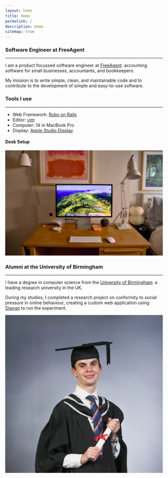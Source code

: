 ```yaml
---
layout: home
title: Home
permalink: /
description: Home
sitemap: true
---
```


### Software Engineer at FreeAgent
---

I am a product focussed software engineer at [FreeAgent](https://www.freeagent.com): 
accounting software for small businesses, accountants, and bookkeepers.

My mission is to write simple, clean, and maintainable code and to contribute to
the development of simple and easy-to-use software.

### Tools I use
---

- Web Framework: [Ruby on Rails](https://rubyonrails.org)
- Editor: [vim](https://www.vim.org)
- Computer: 14 in MacBook Pro
- Display: [Apple Studio Display](https://www.apple.com/studio-display/)

#### Desk Setup

<img src="/assets/img/desk_setup.jpeg" class="img-fluid">


### Alumni at the University of Birmingham
---

I have a degree in computer science from the [University of
Birmingham](https://www.birmingham.ac.uk): a leading research university in the
UK. 

During my studies, I completed a research project on conformity to social
pressure in online behaviour, creating a custom web application using 
[Django](https://www.djangoproject.com) to run the experiment.

<img src="/assets/img/graduation.jpeg" class="img-fluid">

